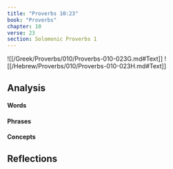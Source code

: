 ```yaml
---
title: "Proverbs 10:23"
book: "Proverbs"
chapter: 10
verse: 23
section: Solomonic Proverbs 1
---
```

![[/Greek/Proverbs/010/Proverbs-010-023G.md#Text]]
![[/Hebrew/Proverbs/010/Proverbs-010-023H.md#Text]]

## Analysis

#### Words

#### Phrases

#### Concepts

## Reflections
